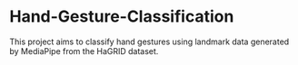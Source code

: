 # Hand-Gesture-Classification
This project aims to classify hand gestures using landmark data generated by MediaPipe from the HaGRID dataset.
